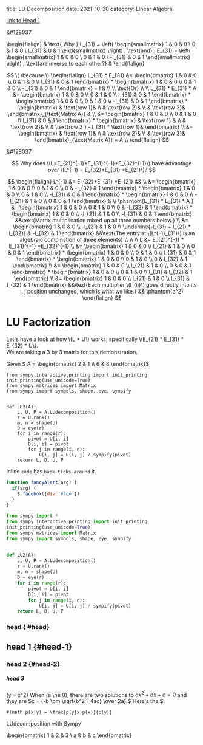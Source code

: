 title: LU Decomposition
date: 2021-10-30
category: Linear Algebra
    

[link to Head 1](#head)

&#128037   

\begin{flalign}
& \text{ Why } L_{31}  = \left( \begin{smallmatrix}
1 & 0 & 0 \\
0 & 1 & 0 \\
l_{31} & 0 & 1
\end{smallmatrix} \right) \,
\text{and} \, 
E_{31} = \left( \begin{smallmatrix}
1 & 0 & 0 \\
0 & 1 & 0 \\
-l_{31} & 0 & 1
\end{smallmatrix} \right) \,
\text{are inverse to each other?}  &
\end{flalign}


<!--- first answer -->
$$
\( \because \)
\begin{flalign}  
L_{31} * E_{31} &= 
\begin{bmatrix}
1 & 0 & 0 \\
0 & 1 & 0 \\
l_{31} & 0 & 1
\end{bmatrix} 
*
\begin{bmatrix}
1 & 0 & 0 \\
0 & 1 & 0 \\
-l_{31} & 0 & 1
\end{bmatrix}
= I  & \\
\\
\text{Or} \\
\\
L_{31} * E_{31} * A &= 
\begin{bmatrix}
1 & 0 & 0 \\
0 & 1 & 0 \\
l_{31} & 0 & 1
\end{bmatrix}
*
\begin{bmatrix}
1 & 0 & 0 \\
0 & 1 & 0 \\
-l_{31} & 0 & 1
\end{bmatrix}
*
\begin{bmatrix}
& \text{row 1}& \\
& \text{row 2}& \\
& \text{row 3}& 
\end{bmatrix}_{\text{Matrix A}} & \\
&=
\begin{bmatrix}
1 & 0 & 0 \\
0 & 1 & 0 \\
l_{31} & 0 & 1
\end{bmatrix}
*
\begin{bmatrix}
& \text{row 1} & \\
& \text{row 2}& \\
& \text{row 3 } - l_{31} * \text{row 1}& 
\end{bmatrix}  \\
&=
\begin{bmatrix}
& \text{row 1}& \\
& \text{row 2}& \\
& \text{row 3}& 
\end{bmatrix}_{\text{Matrix A}} = A \\
\end{flalign}
$$


<!--- second question -->
&#128037   

$$
Why does \(L=E_{21}^{-1}*E_{31}^{-1}*E_{32}^{-1}\)
have advantage over \(L^{-1} = E_{32}*E_{31} *E_{21}\)? 
$$

$$
\begin{flalign}
  L^{-1} &= E_{32}*E_{31} *E_{21} &&  \\
  &= \begin{bmatrix}
  1 & 0 & 0   \\  
  0 & 1 & 0  \\
  0 & -l_{32} & 1  
  \end{bmatrix} * 
\begin{bmatrix}
  1 & 0 & 0  \\
  0 & 1 & 0  \\
  -l_{31} & 0 & 1 
  \end{bmatrix}  *
  \begin{bmatrix} 1 & 0 & 0 \\
  -l_{21} & 1 & 0 \\
  0 & 0 & 1
  \end{bmatrix}  & \\ 
\phantom{L_{31} * E_{31} * A } &= 
  \begin{bmatrix}
  1 & 0 & 0   \\  
  0 & 1 & 0  \\ 
  0 & -l_{32} & 1  
  \end{bmatrix} * 
\begin{bmatrix}
  1 & 0 & 0  \\
  -l_{21} & 1 & 0  \\
  -l_{31} & 0 & 1 
  \end{bmatrix} &&\text{Matrix multiplication mixed up all three numbers below.} \\
&=
  \begin{bmatrix}
  1 & 0 & 0   \\  
  -l_{21} & 1 & 0  \\ 
  \underline{-l_{31} + l_{21} * l_{32}} & -l_{32} & 1  
  \end{bmatrix} &&\text{The entry at \(L^{-1}_{31}\) is an algebraic combination of three elements} \\
 \\ 
 \\
L &= E_{21}^{-1} * E_{31}^{-1} *E_{32}^{-1} \\
  &= \begin{bmatrix}
  1 & 0 & 0   \\  
  l_{21} & 1 & 0  \\ 
  0 & 0 & 1  
  \end{bmatrix}  * 
\begin{bmatrix}
  1 & 0 & 0  \\
  0 & 1 & 0  \\
  l_{31} & 0 & 1 
  \end{bmatrix}  *
  \begin{bmatrix}
  1 & 0 & 0 \\
  0 & 1 & 0 \\
  0 & l_{32} & 1
  \end{bmatrix}  \\ 
&= 
  \begin{bmatrix}
  1 & 0 & 0   \\  
  l_{21} & 1 & 0  \\ 
  0 & 0 & 1  
  \end{bmatrix} * 
\begin{bmatrix}
  1 & 0 & 0  \\
  0 & 1 & 0  \\
  l_{31} & l_{32} & 1 
  \end{bmatrix}   \\
&=
  \begin{bmatrix}
  1 & 0 & 0   \\  
  l_{21} & 1 & 0  \\ 
  l_{31} & l_{32} & 1  
  \end{bmatrix}   &&\text{Each multiplier \(l_{ij}\) goes directly into its i, j position unchanged, which is what we like.} && \phantom{a^2}
\end{flalign}
$$

# LU Factorization  
Let's have a look at how \\(L * U\\) works, specifically \\(E_{21} * E_{31} * E_{32} * U\\).    
We are taking a 3 by 3 matrix for this demonstration.


Given $ A = \begin{bmatrix}
2 & 1 \\\\
6 & 8 \end{bmatrix}$



    from sympy.interactive.printing import init_printing
    init_printing(use_unicode=True)
    from sympy.matrices import Matrix 
    from sympy import symbols, shape, eye, sympify


    def LU2(A):
        L, U, P = A.LUdecomposition()
        r = U.rank()
        m, n = shape(U)
        D = eye(r)
        for i in range(r):
            pivot = U[i, i]
            D[i, i] = pivot
            for j in range(i, n):
                U[i, j] = U[i, j] / sympify(pivot)
        return L, D, U, P
        
Inline `code` has `back-ticks around` it.

```javascript  
function fancyAlert(arg) {   
  if(arg) {   
    $.facebox({div:'#foo'})    
  }   
}   
```

``` python
from sympy import *
from sympy.interactive.printing import init_printing
init_printing(use_unicode=True)
from sympy.matrices import Matrix 
from sympy import symbols, shape, eye, sympify


def LU2(A):
    L, U, P = A.LUdecomposition()
    r = U.rank()
    m, n = shape(U)
    D = eye(r)
    for i in range(r):
        pivot = U[i, i]
        D[i, i] = pivot
        for j in range(i, n):
            U[i, j] = U[i, j] / sympify(pivot)
    return L, D, U, P
```

### head { #head}

## head 1 {#head-1}

### head 2 {#head-2}


##### head 3

\(y = x^2\)
When \(a \ne 0\), there are two solutions to $ax^2 + bx+c=0$ and they are $x = {-b \pm \sqrt{b^2 - 4ac} \over 2a}.$
Here's the \$.

`#!math p(x|y) = \frac{p(y|x)p(x)}{p(y)}`

LUdecomposition with Sympy

\begin{bmatrix}
1 & 2 & 3 \\
a & b & c
\end{bmatrix}  



